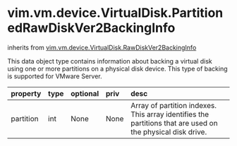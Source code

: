 vim.vm.device.VirtualDisk.PartitionedRawDiskVer2BackingInfo
===========================================================
inherits from [vim.vm.device.VirtualDisk.RawDiskVer2BackingInfo](docs/vim.vm.device.VirtualDisk.RawDiskVer2BackingInfo.md)


This data object type contains information about backing a virtual disk   using one or more partitions on a physical disk device. This type of   backing is supported for VMware Server.

| property | type | optional | priv | desc |
|:---------|:-----|:---------|:-----|:-----|
| partition | int | None | None | Array of partition indexes. This array identifies the   partitions that are used on the physical disk drive. |


